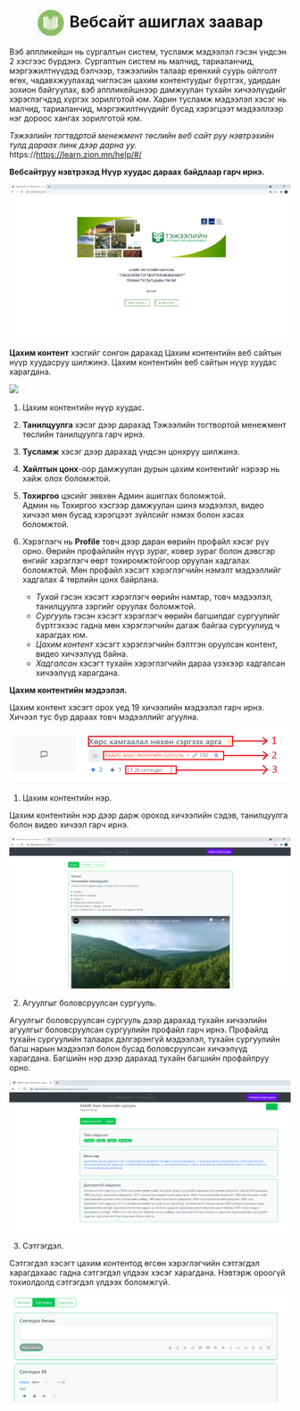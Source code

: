 <h1 align="center"><img src="assets/images/icon_handbook.png" style="width: 48px;vertical-align: middle;padding-right: 10px;"/>Вебсайт ашиглах заавар</h1>

Вэб аппликейшн нь сургалтын систем, тусламж мэдээлэл гэсэн үндсэн 2 хэсгээс бүрдэнэ. Сургалтын систем нь малчид, тариаланчид, мэргэжилтнүүдэд бэлчээр, тэжээлийн талаар ерөнхий суурь ойлголт өгөх, чадавхжуулахад чиглэсэн цахим контентуудыг бүртгэх, удирдан зохион байгуулах, вэб аппликейшнээр дамжуулан тухайн хичээлүүдийг хэрэглэгчдэд хүргэх зорилготой юм. Харин тусламж мэдээлэл хэсэг нь малчид, тариаланчид, мэргэжилтнүүдийг бусад хэрэгцээт мэдээллээр нэг дороос хангах зорилготой юм.  

*Тэжээлийн тогтвдртой менежмент төслийн веб сайт руу нэвтрэхийн тулд дараах линк дээр дарна уу.* <br>
https://https://learn.zion.mn/help/#/ <br>


 **Вебсайтруу нэвтрэхэд Нүүр хуудас дараах байдлаар гарч ирнэ.** <br>

![](../assets/images/web_1.png)

**Цахим контент** хэсгийг сонгон дарахад Цахим контентийн веб сайтын нүүр хуудасруу шилжинэ. Цахим контентийн веб сайтын нүүр хуудас харагдана. 

![](../assets/images/web_2.png)

1. Цахим контентийн нүүр хуудас.

2. **Танилцуулга** хэсэг дээр дарахад Тэжээлийн тогтвортой менежмент төслийн танилцуулга гарч ирнэ. <br>


3. **Тусламж** хэсэг дээр дарахад үндсэн цонхруу шилжинэ. <br>


4. **Хайлтын цонх**-оор дамжуулан дурын цахим контентийг нэрээр нь хайж олох боломжтой. <br>

5. **Тохиргоо** цэсийг зөвхөн Админ ашиглах боломжтой. <br>
Админ нь Тохиргоо хэсгээр дамжуулан шинэ мэдээлэл, видео хичээл мөн бусад хэрэгцээт зүйлсийг нэмэх болон хасах боломжтой. <br>

6. Хэрэглэгч нь **Profile** товч дээр даран өөрийн профайл хэсэг рүү орно. Өөрийн профайлийн нүүр зураг, ковер зураг болон дэвсгэр өнгийг хэрэглэгч өөрт тохиромжтойгоор оруулан хадгалах боломжтой. 
Мөн профайл хэсэгт хэрэглэгчийн нэмэлт мэдээллийг хадгалах 4 төрлийн цонх байрлана. 
    - *Тухай* гэсэн хэсэгт хэрэглэгч өөрийн намтар, товч мэдээлэл, танилцуулга зэргийг оруулах боломжтой.
    - *Сургууль* гэсэн хэсэгт хэрэглэгч өөрийн багшилдаг сургуулийг бүртгэхээс гадна мөн хэрэглэгчийн дагаж байгаа сургуулиуд ч харагдах юм. 
    - *Цахим контент* хэсэгт хэрэглэгчийн бэлтгэн оруулсан контент, видео хичээлүүд байна. 
    - *Хадгалсан* хэсэгт тухайн хэрэглэгчийн дараа үзэхээр хадгалсан хичээлүүд харагдана. 

**Цахим контентийн мэдээлэл.**

Цахим контент хэсэгт орох үед 19 хичээлийн мэдээлэл гарч ирнэ. <br>
Хичээл тус бүр дараах товч мэдээллийг агуулна. <br>

![](../assets/images/web_3.png) 

1. Цахим контентийн нэр.

Цахим контентийн нэр дээр дарж ороход хичээлийн сэдэв, танилцуулга болон видео хичээл гарч ирнэ. <br>

![](../assets/images/web_4.png)

2. Агуулгыг боловсруулсан сургууль.

Агуулгыг боловсруулсан сургууль дээр дарахад тухайн хичээлийн агуулгыг боловсруулсан сургуулийн профайл гарч ирнэ. Профайлд тухайн сургуулийн талаарх дэлгэрэнгүй мэдээлэл, тухайн сургуулийн багш нарын мэдээлэл болон бусад боловсруулсан хичээлүүд харагдана. Багшийн нэр дээр дарахад тухайн багшийн профайлруу орно.   <br>

![](../assets/images/web_5.png)

3. Сэтгэгдэл. 

Сэтгэгдэл хэсэгт цахим контентод өгсөн хэрэглэгчийн сэтгэгдэл харагдахаас гадна сэтгэгдэл үлдээх хэсэг харагдана. Нэвтэрж ороогүй тохиолдолд сэтгэгдэл үлдээх боломжгүй. 

![](../assets/images/web_6.png)










